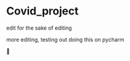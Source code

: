 # Covid_project

edit for the sake of editing

more editing, testing out doing this on pycharm

:dog:



